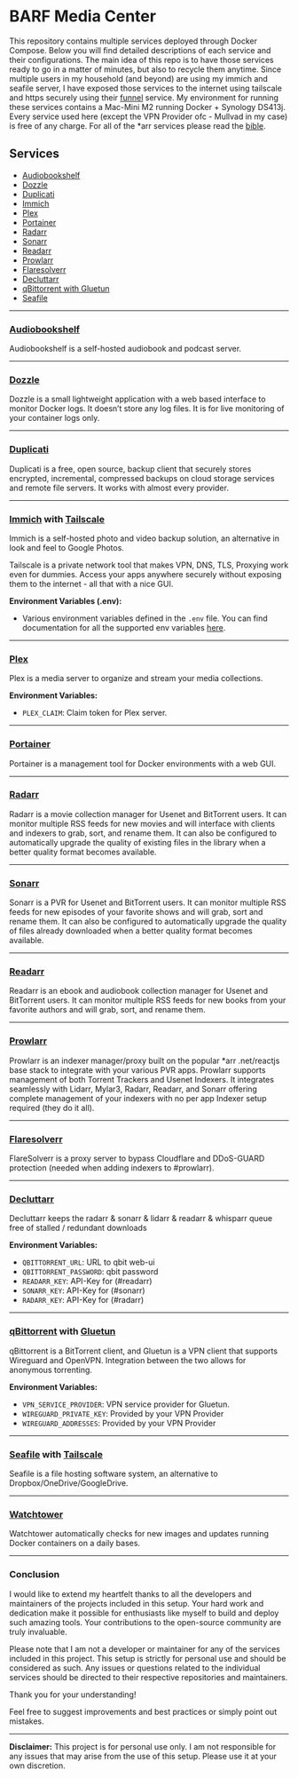 # BARF Media Center

This repository contains multiple services deployed through Docker Compose. Below you will find detailed descriptions of each service and their configurations. The main idea of this repo is to have those services ready to go in a matter of minutes, but also to recycle them anytime. Since multiple users in my household (and beyond) are using my immich and seafile server, I have exposed those services to the internet using tailscale and https securely using their [funnel](https://tailscale.com/kb/1223/funnel) service. My environment for running these services contains a Mac-Mini M2 running Docker + Synology DS413j. Every service used here (except the VPN Provider ofc - Mullvad in my case) is free of any charge. For all of the *arr services please read the [bible](https://trash-guides.info/).

## Services

- [Audiobookshelf](#audiobookshelf)
- [Dozzle](#dozzle)
- [Duplicati](#duplicati)
- [Immich](#immich)
- [Plex](#plex)
- [Portainer](#portainer)
- [Radarr](#radarr)
- [Sonarr](#sonarr)
- [Readarr](#readarr)
- [Prowlarr](#prowlarr)
- [Flaresolverr](#flaresolverr)
- [Decluttarr](#decluttarr)
- [qBittorrent with Gluetun](#qbit-gluetun)
- [Seafile](#seafile)

---

### [Audiobookshelf](https://github.com/advplyr/audiobookshelf)

Audiobookshelf is a self-hosted audiobook and podcast server.

---

### [Dozzle](https://github.com/amir20/dozzle)

Dozzle is a small lightweight application with a web based interface to monitor Docker logs. It doesn’t store any log files. It is for live monitoring of your container logs only.

---

### [Duplicati](https://github.com/duplicati/duplicati)

Duplicati is a free, open source, backup client that securely stores encrypted, incremental, compressed backups on cloud storage services and remote file servers. It works with almost every provider.

---

### [Immich](https://github.com/immich-app/immich) with [Tailscale](https://github.com/tailscale/tailscale)

Immich is a self-hosted photo and video backup solution, an alternative in look and feel to Google Photos.

Tailscale is a private network tool that makes VPN, DNS, TLS, Proxying work even for dummies. Access your apps anywhere securely without exposing them to the internet - all that with a nice GUI.

**Environment Variables (.env):**
- Various environment variables defined in the `.env` file. You can find documentation for all the supported env variables [here](https://immich.app/docs/install/environment-variables).

---

### [Plex](https://github.com/linuxserver/docker-plex)

Plex is a media server to organize and stream your media collections.

**Environment Variables:**
- `PLEX_CLAIM`: Claim token for Plex server.

---

### [Portainer](https://github.com/portainer/portainer)

Portainer is a management tool for Docker environments with a web GUI.

---

### [Radarr](https://github.com/Radarr/Radarr)

Radarr is a movie collection manager for Usenet and BitTorrent users. It can monitor multiple RSS feeds for new movies and will interface with clients and indexers to grab, sort, and rename them. It can also be configured to automatically upgrade the quality of existing files in the library when a better quality format becomes available.

---

### [Sonarr](https://github.com/Sonarr/Sonarr)

Sonarr is a PVR for Usenet and BitTorrent users. It can monitor multiple RSS feeds for new episodes of your favorite shows and will grab, sort and rename them. It can also be configured to automatically upgrade the quality of files already downloaded when a better quality format becomes available.

---

### [Readarr](https://github.com/Readarr/Readarr)

Readarr is an ebook and audiobook collection manager for Usenet and BitTorrent users. It can monitor multiple RSS feeds for new books from your favorite authors and will grab, sort, and rename them.

---

### [Prowlarr](https://github.com/Prowlarr/Prowlarr)

Prowlarr is an indexer manager/proxy built on the popular *arr .net/reactjs base stack to integrate with your various PVR apps. Prowlarr supports management of both Torrent Trackers and Usenet Indexers. It integrates seamlessly with Lidarr, Mylar3, Radarr, Readarr, and Sonarr offering complete management of your indexers with no per app Indexer setup required (they do it all).

---

### [Flaresolverr](https://github.com/FlareSolverr/FlareSolverr)

FlareSolverr is a proxy server to bypass Cloudflare and DDoS-GUARD protection (needed when adding indexers to #prowlarr).

---

### [Decluttarr](https://github.com/ManiMatter/decluttarr)

Decluttarr keeps the radarr & sonarr & lidarr & readarr & whisparr queue free of stalled / redundant downloads

**Environment Variables:**
- `QBITTORRENT_URL`: URL to qbit web-ui
- `QBITTORRENT_PASSWORD`: qbit password
- `READARR_KEY`: API-Key for (#readarr)
- `SONARR_KEY`: API-Key for (#sonarr)
- `RADARR_KEY`: API-Key for (#radarr)

---

### [qBittorrent](https://github.com/linuxserver/docker-qbittorrent) with [Gluetun](https://github.com/qdm12/gluetun)

qBittorrent is a BitTorrent client, and Gluetun is a VPN client that supports Wireguard and OpenVPN. Integration between the two allows for anonymous torrenting.

**Environment Variables:**
- `VPN_SERVICE_PROVIDER`: VPN service provider for Gluetun.
- `WIREGUARD_PRIVATE_KEY`: Provided by your VPN Provider
- `WIREGUARD_ADDRESSES`: Provided by your VPN Provider

---

### [Seafile](https://github.com/haiwen/seafile) with [Tailscale](https://github.com/tailscale/tailscale)

Seafile is a file hosting software system, an alternative to Dropbox/OneDrive/GoogleDrive.

---

### [Watchtower](https://github.com/containrrr/watchtower)

Watchtower automatically checks for new images and updates running Docker containers on a daily bases.

---

### Conclusion

I would like to extend my heartfelt thanks to all the developers and maintainers of the projects included in this setup. Your hard work and dedication make it possible for enthusiasts like myself to build and deploy such amazing tools. Your contributions to the open-source community are truly invaluable.

Please note that I am not a developer or maintainer for any of the services included in this project. This setup is strictly for personal use and should be considered as such. Any issues or questions related to the individual services should be directed to their respective repositories and maintainers.

Thank you for your understanding!

Feel free to suggest improvements and best practices or simply point out mistakes.

---

**Disclaimer:** This project is for personal use only. I am not responsible for any issues that may arise from the use of this setup. Please use it at your own discretion.